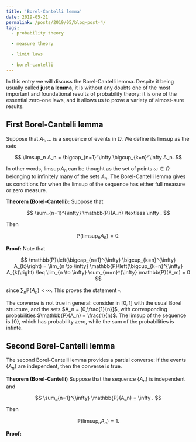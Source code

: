 ```yaml
---
title: 'Borel-Cantelli lemma'
date: 2019-05-21
permalink: /posts/2019/05/blog-post-4/
tags:
  - probability theory

  - measure theory

  - limit laws

  - borel-cantelli
---
```


In this entry we will discuss the Borel-Cantelli lemma. Despite it being usually called **just a lemma**, it is without any doubts one of the most important and foundational results of probability theory: it is one of the essential zero-one laws, and it allows us to prove a variety of almost-sure results.

## First Borel-Cantelli lemma

Suppose that $A_1,\dots$ is a sequence of events in $\Omega$. We define its limsup as the sets

$$
\limsup_n A_n = \bigcap_{n=1}^\infty \bigcup_{k=n}^\infty A_n.
$$

In other words, $\limsup A_n$ can be thought as the set of points $\omega\in\Omega$ belonging to infinitely many of the sets $A_n$. The Borel-Cantelli lemma gives us conditions for when the limsup of the sequence has either full measure or zero measure.

**Theorem (Borel-Cantelli):** Suppose that

$$
\sum_{n=1}^{\infty} \mathbb{P}(A_n) \textless \infty .
$$


Then

$$
\mathbb{P}\left(\limsup_{n} A_n \right) = 0.
$$

**Proof:** Note that

$$
\mathbb{P}\left(\bigcap_{n=1}^{\infty} \bigcup_{k=n}^{\infty} A_{k}\right)  = \lim_{n \to \infty} \mathbb{P}\left(\bigcup_{k=n}^{\infty} A_{k}\right)
\leq \lim_{n \to \infty} \sum_{m=n}^{\infty} \mathbb{P}(A_m) = 0
$$

since $\sum_n \mathbb{P}(A_n) < \infty$. This proves the statement $\square$.

The converse is not true in general: consider in $[0,1]$ with the usual Borel structure, and the sets $A_n = [0,\frac{1}{n}]$, with corresponding probabilities $\mathbb{P}(A_n) = \frac{1}{n}$. The limsup of the sequence is \{$0$\}, which has probability zero, while the sum of the probabilities is infinte.

## Second Borel-Cantelli lemma

The second Borel-Cantelli lemma provides a partial converse: if the events \{$A_n$\} are independent, then the converse is true.

**Theorem (Borel-Cantelli)** Suppose that the sequence \{$A_n$\} is independent and

$$
\sum_{n=1}^{\infty} \mathbb{P}(A_n) = \infty .
$$

Then

$$
\mathbb{P}\left(\limsup_{n} A_n \right) = 1.
$$

**Proof:**
